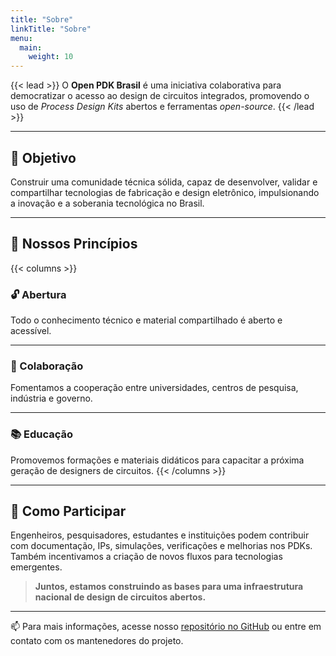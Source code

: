 ```yaml
---
title: "Sobre"
linkTitle: "Sobre"
menu:
  main:
    weight: 10
---
```


{{< lead >}}
O **Open PDK Brasil** é uma iniciativa colaborativa para democratizar o acesso ao design de circuitos integrados, promovendo o uso de *Process Design Kits* abertos e ferramentas *open-source*.
{{< /lead >}}

---

## 🎯 Objetivo

Construir uma comunidade técnica sólida, capaz de desenvolver, validar e compartilhar tecnologias de fabricação e design eletrônico, impulsionando a inovação e a soberania tecnológica no Brasil.

---

## 🧭 Nossos Princípios

{{< columns >}}
### 🔓 Abertura
Todo o conhecimento técnico e material compartilhado é aberto e acessível.

---

### 🤝 Colaboração
Fomentamos a cooperação entre universidades, centros de pesquisa, indústria e governo.

---

### 📚 Educação
Promovemos formações e materiais didáticos para capacitar a próxima geração de designers de circuitos.
{{< /columns >}}

---

## 🚀 Como Participar

Engenheiros, pesquisadores, estudantes e instituições podem contribuir com documentação, IPs, simulações, verificações e melhorias nos PDKs.  
Também incentivamos a criação de novos fluxos para tecnologias emergentes.

> **Juntos, estamos construindo as bases para uma infraestrutura nacional de design de circuitos abertos.**

---

📫 Para mais informações, acesse nosso [repositório no GitHub](https://github.com/openpdk-brasil) ou entre em contato com os mantenedores do projeto.
